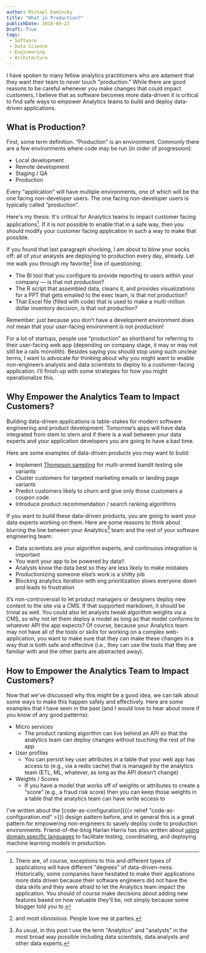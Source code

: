 ```yaml
---
author: Michael Kaminsky
title: "What is Production?"
publishDate: 2018-09-23
Draft: True
tags: 
 - Software
 - Data Science
 - Engineering
 - Architecture
---
```


I have spoken to many fellow analytics practitioners who are adament that they want their team to *never* touch "production." While there are good reasons to be careful whenever you make changes that could impact customers, I believe that as software becomes more data-driven it is critical to find safe ways to empower Analytics teams to build and deploy data-driven applications.

<!--more-->


## What is Production?

First, some term definition. “Production” is an environment. Commonly there are a few environments where code may be run (in order of progression):

* Local development
* Remote development
* Staging / QA
* Production

Every “application” will have multiple environments, one of which will be the one facing non-developer users. The one facing non-developer users is typically called “production”. 

Here's my thesis: It's critical for Analytics teams to impact customer facing applications[^1]. If it is not possible to enable that in a safe way, then you should modify your customer facing application in such a way to make that possible.

If you found that last paragraph shocking, I am about to blow your socks off: all of your analysts are deploying to production every day, already. Let me walk you through my favorite[^2] line of questioning:

* The BI tool that you configure to provide reporting to users within your company — is that not production?
* The R script that assembled data, cleans it, and provides visualizations for a PPT that gets emailed to the exec team, is that not production?
* That Excel file (filled with code) that is used to make a multi-million dollar inventory decision, is that not production?

Remember: just because you don’t have a development environment does not mean that your user-facing environment is not production!

For a lot of startups, people use “production” as shorthand for referring to their user-facing web app (depending on company stage, it may or may not still be a rails monolith). Besides saying you should stop using such unclear terms, I want to advocate for thinking about  why you might want to enable non-engineers analysts and data scientists to deploy to a customer-facing application. I’ll finish up with some strategies for how you might operationalize this. 

## Why Empower the Analytics Team to Impact Customers?

Building data-driven applications is table-stakes for modern software engineering and product development. Tomorrow’s apps will have data integrated from stem to stern and if there is a wall between your data experts and your application developers you are going to have a bad time. 

Here are some examples of data-driven products you may want to build:

* Implement [Thompson sampling](https://support.google.com/analytics/answer/2844870?hl=en&ref_topic=1745207) for multi-armed bandit testing site variants
* Cluster customers for targeted marketing emails or landing page variants
* Predict customers likely to churn and give only those customers a coupon code
* Introduce product recommendation / search ranking algorithms

If you want to build these data-driven products, you are going to want your data experts working on them. Here are some reasons to think about blurring the line between your Analytics[^3] team and the rest of your software engineering team:

* Data scientists are your algorithm experts, and continuous integration is important 
* You want your app to be powered by data!!
* Analysts know the data best so they are less likely to make mistakes
* Productionizing someone else’s work is a shitty job
* Blocking analytics iteration with eng prioritization slows everyone down and leads to frustration

It’s non-controversial to let product managers or designers deploy new content to the site via a CMS. If that supported markdown, it should be trivial as well. You could also let analysts tweak algorithm weights via a CMS, so why not let them deploy a model as long as that model conforms to whatever API the app expects? Of course, because your Analytics team may not have all of the tools or skills for working on a complex web-application, you want to make sure that they can make these changes in a way that is both safe and effective (i.e., they can use the tools that they are familiar with and the other parts are abstracted away).

## How to Empower the Analytics Team to Impact Customers?

Now that we've discussed why this might be a good idea, we can talk about some ways to make this happen safely and effectively. Here are some examples that I have seen in the past (and I would love to hear about more if you know of any good patterns):

* Micro services
  * The product ranking algorithm can live behind an API so that the analytics team can deploy changes without touching the rest of the app
* User profiles
  * You can persist key user attributes in a table that your web app has access to (e.g., via a redis cache) that is managed by the analytics team (ETL, ML, whatever, as long as the API doesn’t change)
* Weights / Scores
  * If you have a model that works off of weights or attributes to create a “score” (e.g., a fraud risk score) then you can keep those weights in a table that the analytics team can have write access to

I've written about the [code-as-configuration]({{< relref "code-as-configuration.md" >}}) design pattern before, and in general this is a great pattern for empowering non-engineers to savely deploy code to production environments. Friend-of-the-blog Harlan Harris has also written about [using domain specific languages](http://proceedings.mlr.press/v82/harris18a/harris18a.pdf) to facilitate testing, coordinating, and deploying machine learning models in production.


[^1]: There are, of course, exceptions to this and different types of applications will have different "degrees" of data-driven-ness. Historically, some companies have hesitated to make their applications more data driven because their software engineers did not have the data skills and they were afraid to let the Analytics team impact the application. You should of course make decisions about adding new features based on how valuable they'll be, not simply because some blogger told you to.
[^2]: and most obnoxious. People love me at parties.
[^3]: As usual, in this post I use the term "Analytics" and "analysts" in the most broad way possible including data scientists, data analysts and other data experts.
